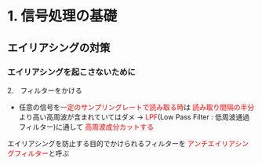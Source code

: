 <!-- 自動生成されたプリアンブル ここから -->
<!-- // $width:"841.89" -->
<!-- // $height:"595.28" -->
<!-- // $page_number:"true" -->
<!-- // $page:"21" -->
<!-- // $absolute_page:"21" -->
<!-- // $h2:" エイリアシングの対策" -->
<!-- // $h3:"none" -->
<!-- // $title:"true" -->
<!-- // $state_title:"3" -->
<!-- 自動生成されたプリアンブル ここまで -->

<!-- 前のページから引き継いだタイトル ここから -->
<!-- 前のページから引き継いだタイトル ここまで -->
# 1. 信号処理の基礎
##  エイリアシングの対策
### エイリアシングを起こさないために
2.　フィルターをかける
  * 任意の信号を<font color="red">一定のサンプリングレートで読み取る時</font>は
    <font color="red">読み取り間隔の半分</font>より高い高周波が含まれていてはダメ
    → <font color="red">LPF</font>(Low Pass Filter : 低周波通過フィルター)に通して
      <font color="red">高周波成分カットする</font>

エイリアシングを防止する目的でかけられるフィルターを
<font color="red">アンチエイリアシングフィルター</font>と呼ぶ

